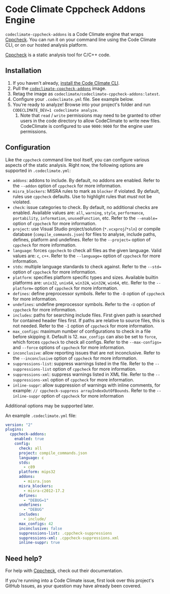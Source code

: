 # Code Climate Cppcheck Addons Engine

`codeclimate-cppcheck-addons` is a Code Climate engine that wraps [Cppcheck][cppcheck].
You can run it on your command line using the Code Climate CLI, or on our
hosted analysis platform.

[Cppcheck][cppcheck] is a static analysis tool for C/C++ code.

## Installation

1. If you haven't already, [install the Code Climate CLI][codeclimate-cli].
2. Pull the [`codeclimate-cppcheck-addons`][cppcheck-addons-image] image.
3. Retag the image as `codeclimate/codeclimate-cppcheck-addons:latest`.
5. Configure your `.codeclimate.yml` file. See example below.
6. You're ready to analyze! Browse into your project's folder and run
   `CODECLIMATE_DEV=1 codeclimate analyze`.
   1. Note that `read` / `write` permissions may need to be granted to
      other users in the code directory to allow CodeClimate to write
      new files. CodeClimate is configured to use `9000:9000` for the
      engine user permissions.

## Configuration

Like the `cppcheck` command line tool itself, you can configure various
aspects of the static analysis. Right now, the following options are supported
in `.codeclimate.yml`:

* `addons`: addons to include.
  By default, no addons are enabled.
  Refer to the `--addon` option of `cppcheck` for more information.
* `misra_blockers`: MISRA rules to mark as `blocker` if violated.
  By default, rules use `cppcheck` defaults.
  Use to highlight rules that _must_ not be violated.
* `check`: issue categories to check.
  By default, no additional checks are enabled.
  Available values are: `all`, `warning`, `style`, `performance`, `portability`,
  `information`, `unusedFunction`, etc.
  Refer to the `--enable=` option of `cppcheck` for more information.
* `project`: use Visual Studio project/solution (`*.vcxproj`/`*sln`) or compile
  database (`compile_commands.json`) for files to analyse, include paths,
  defines, platform and undefines.
  Refer to the `--project=` option of `cppcheck` for more information.
* `language`: forces `cppcheck` to check all files as the given language.
  Valid values are: `c`, `c++`.
  Refer to the `--language=` option of `cppcheck` for more information.
* `stds`: multiple language standards to check against.
  Refer to the `--std=` option of `cppcheck` for more information.
* `platform`: specifies platform specific types and sizes. Available builtin
  platforms are: `unix32`, `unix64`, `win32A`, `win32W`, `win64`, etc.
  Refer to the `--platform=` option of `cppcheck` for more information.
* `defines`: define preprocessor symbols.
  Refer to the `-D` option of `cppcheck` for more information.
* `undefines`: undefine preprocessor symbols.
  Refer to the `-U` option of `cppcheck` for more information.
* `includes`: paths for searching include files. First given path is searched
  for contained header files first. If paths are relative to source files,
  this is not needed.
  Refer to the `-I` option of `cppcheck` for more information.
* `max_configs`: maximum number of configurations to check in a file before
  skipping it. Default is 12. `max_configs` can also be set to `force`, which
  forces `cppcheck` to check all configs.
  Refer to the `--max-configs=` and `--force` options of `cppcheck` for more
  information.
* `inconclusive`: allow reporting issues that are not inconclusive.
  Refer to the `--inconclusive` option of `cppcheck` for more information.
* `suppressions-list`: suppress warnings listed in the file.
  Refer to the `--suppressions-list` option of `cppcheck` for more information.
* `suppressions-xml`: suppress warnings listed in XML file.
  Refer to the `--suppressions-xml` option of `cppcheck` for more information.
* `inline-suppr`: allow suppression of warnings with inline comments,
  for example: `// cppcheck-suppress arrayIndexOutOfBounds`.
  Refer to the `--inline-suppr` option of `cppcheck` for more information

Additional options may be supported later.

An example `.codeclimate.yml` file:

```yaml
version: "2"
plugins:
  cppcheck-addons:
    enabled: true
    config:
      check: all
      project: compile_commands.json
      language: c
      stds:
        - c89
      platform: mips32
      addons:
        - misra.json
      misra_blockers:
        - misra-c2012-17.2
      defines:
        - "DEBUG=1"
      undefines:
        - "DEBUG"
      includes:
        - include/
      max_configs: 42
      inconclusive: false
      suppressions-list: .cppcheck-suppressions
      suppressions-xml: .cppcheck-suppressions.xml
      inline-suppr: true
```

## Need help?

For help with [Cppcheck][cppcheck], check out their documentation.

If you're running into a Code Climate issue, first look over this project's
GitHub Issues, as your question may have already been covered.

[cppcheck]: http://cppcheck.sourceforge.net/
[codeclimate-cli]: https://github.com/codeclimate/codeclimate
[cppcheck-addons-image]: https://github.com/lizalc/codeclimate-cppcheck-addons/pkgs/container/codeclimate%2Fcodeclimate-cppcheck-addons
